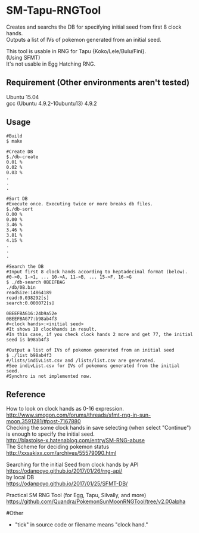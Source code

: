 ﻿SM-Tapu-RNGTool
====
Creates and searchs the DB for specifying initial seed from first 8 clock hands.   
Outputs a list of IVs of pokemon generated from an initial seed.  

This tool is usable in RNG for Tapu {Koko/Lele/Bulu/Fini}.  
(Using SFMT)  
It's not usable in Egg Hatching RNG.  

## Requirement  (Other environments aren't tested)
Ubuntu 15.04  
gcc (Ubuntu 4.9.2-10ubuntu13) 4.9.2  

## Usage
```
#Build
$ make

#Create DB
$./db-create
0.01 %
0.02 %
0.03 %
.
.
.

#Sort DB
#Execute once. Executing twice or more breaks db files.  
$./db-sort
0.00 %
0.00 %
3.46 %
3.46 %
3.81 %
4.15 %
.
.
.

#Search the DB
#Input first 8 clock hands according to heptadecimal format (below).
#0->0, 1->1, ... 10->A, 11->B, ... 15->F, 16->G
$ ./db-search 0BEEFBAG
./db/0B.bin
readSize:14864189
read:0.038292[s]
search:0.000072[s]

0BEEFBAG16:24b9a52e
0BEEFBAG77:b98ab4f3
#<clock hands>:<initial seed>
#It shows 10 clockhands in result.
#In this case, if you check clock hands 2 more and get 77, the initial seed is b98ab4f3

#Output a list of IVs of pokemon generated from an initial seed
$ ./list b98ab4f3
#/lists/indivList.csv and /lists/list.csv are generated.
#See indivList.csv for IVs of pokemons generated from the initial seed.
#Synchro is not implemented now.
```

## Reference
How to look on clock hands as 0-16 expression.  
http://www.smogon.com/forums/threads/sfmt-rng-in-sun-moon.3591281/#post-7167880  
Checking the some clock hands in save selecting (when select "Continue") is enough to specify the initial seed.  
http://blastoise-x.hatenablog.com/entry/SM-RNG-abuse  
The Scheme for deciding pokemon status  
http://xxsakixx.com/archives/55579090.html  

Searching for the initial Seed from clock hands by API  
https://odanpoyo.github.io/2017/01/26/rng-api/  
by local DB   
https://odanpoyo.github.io/2017/01/25/SFMT-DB/  

Practical SM RNG Tool (for Egg, Tapu, Silvally, and more)  
https://github.com/Quandra/PokemonSunMoonRNGTool/tree/v2.00alpha  

#Other
- "tick" in source code or filename means "clock hand."  
